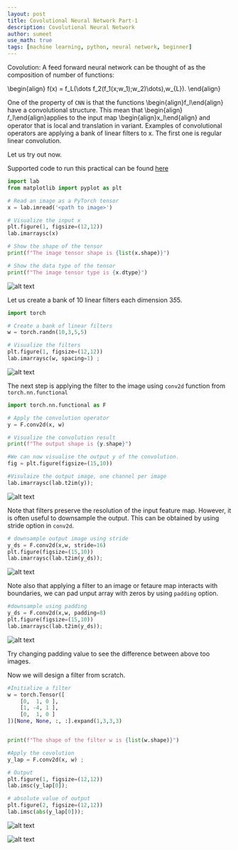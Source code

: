 ```yaml
---
layout: post
title: Covolutional Neural Network Part-1
description: Covolutional Neural Network
author: sumeet
use_math: true
tags: [machine learning, python, neural network, beginner]
---
```


Covolution: A feed forward neural network can be thought of as the composition of number of functions:

\begin{align}
f(x) = f_L(\dots f_2(f_1(x;w_1);w_2)\dots),w_{L}).
\end{align}



One of the property of `CNN` is that the functions \begin{align}f_l\end{align} have a convolutional structure. This mean that \begin{align}𝑓_l\end{align}applies to the input map \begin{align}x_l\end{align} and operator that is local and translation in variant. Examples of convolutional operators are applying a bank of linear filters to x. The first one is regular linear convolution.

Let us try out now.

Supported code to run this practical can be found [here](https://gist.github.com/summii/095567d9cbb9b7daf79e28c2d79d2579)

```python
import lab
from matplotlib import pyplot as plt

# Read an image as a PyTorch tensor
x = lab.imread('<path to image>')

# Visualize the input x
plt.figure(1, figsize=(12,12))
lab.imarraysc(x)

# Show the shape of the tensor
print(f"The image tensor shape is {list(x.shape)}")

# Show the data type of the tensor
print(f"The image tensor type is {x.dtype}")
```

![alt text](/blog/assets/images/20.png)

Let us create a bank of 10 linear filters each dimension 3*5*5.

```python
import torch

# Create a bank of linear filters
w = torch.randn(10,3,5,5)

# Visualize the filters
plt.figure(1, figsize=(12,12))
lab.imarraysc(w, spacing=1) ;
```
![alt text](/blog/assets/images/21.png)

The next step is applying the filter to the image using `conv2d` function from `torch.nn.functional`

```python
import torch.nn.functional as F

# Apply the convolution operator
y = F.conv2d(x, w)

# Visualize the convolution result
print(f"The output shape is {y.shape}")

#We can now visualise the output y of the convolution. 
fig = plt.figure(figsize=(15,10))

#Visulaize the output image, one channel per image
lab.imarraysc(lab.t2im(y));
```

![alt text](/blog/assets/images/22.png)


Note that filters preserve the resolution of the input feature map. However, it is often useful to downsample the output. This can be obtained by using stride option in `conv2d`. 

```python
# downsample output image using stride
y_ds = F.conv2d(x,w, stride=16)
plt.figure(figsize=(15,10))
lab.imarraysc(lab.t2im(y_ds));
```

![alt text](/blog/assets/images/23.png)

Note also that applying a filter to an image or fetaure map interacts with boundaries, we can pad unput array with zeros by using `padding` option.

```python
#downsample using padding
y_ds = F.conv2d(x,w, padding=8)
plt.figure(figsize=(15,10))
lab.imarraysc(lab.t2im(y_ds));
```

![alt text](/blog/assets/images/24.png)

Try changing padding value to see the difference between above too images.

Now we will design a filter from scratch.

```python
#Initialize a filter
w = torch.Tensor([
    [0,  1, 0 ],
    [1, -4, 1 ],
    [0,  1, 0 ]
])[None, None, :, :].expand(1,3,3,3)


print(f"The shape of the filter w is {list(w.shape)}")

#Apply the covolution
y_lap = F.conv2d(x, w) ;

# Output
plt.figure(1, figsize=(12,12))
lab.imsc(y_lap[0]);

# absolute value of output
plt.figure(2, figsize=(12,12))
lab.imsc(abs(y_lap[0]));
```

![alt text](/blog/assets/images/25.png)

![alt text](/blog/assets/images/26.png)